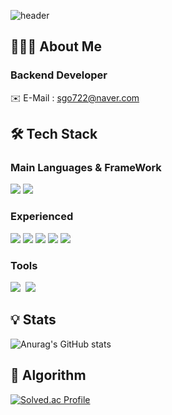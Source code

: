 ![header](https://capsule-render.vercel.app/api?type=slice&color=auto&height=300&section=header&text=Hi!%20I'm%20Jun_Yeong&fontSize=90)


## 👨🏻‍💻 About Me
### Backend Developer

✉️ E-Mail : sgo722@naver.com

## 🛠️ Tech Stack 
### Main Languages & FrameWork
<p>
  <img src="https://img.shields.io/badge/JAVA-007396?style=for-the-badge&logo=OpenJDK&logoColor=white">
  <img src="https://img.shields.io/badge/Spring-6DB33F.svg?&style=for-the-badge&logo=Spring&logoColor=white">
</p>

### Experienced
<p>
  <img src="https://img.shields.io/badge/JAVA-007396?style=for-the-badge&logo=OpenJDK&logoColor=white"> <img src="https://img.shields.io/badge/MySQL-4479A1?style=for-the-badge&logo=MySQL&logoColor=white"> <img src="https://img.shields.io/badge/github-181717?style=for-the-badge&logo=github&logoColor=white"> <img src="https://img.shields.io/badge/Amazon AWS-232F3E?style=for-the-badge&logo=Amazon%20AWS&logoColor=white"/></a>
<img src="https://img.shields.io/badge/Spring-6DB33F.svg?&style=for-the-badge&logo=Spring&logoColor=white">
</p>

### Tools
<p>
  <img src="https://img.shields.io/badge/Github-181717?style=flat-square&logo=Github&logoColor=white"/>&nbsp
  <img src="https://img.shields.io/badge/Notion-181717?style=flat-square&logo=Notion&logoColor=white"/>&nbsp
</p>

## 💡 Stats

![Anurag's GitHub stats](https://github-readme-stats.vercel.app/api?username=sgo722&show_icons=true&theme=merko)

## 🧩 Algorithm
[![Solved.ac Profile](http://mazassumnida.wtf/api/v2/generate_badge?boj=sgo722)](https://solved.ac/sgo722/)
